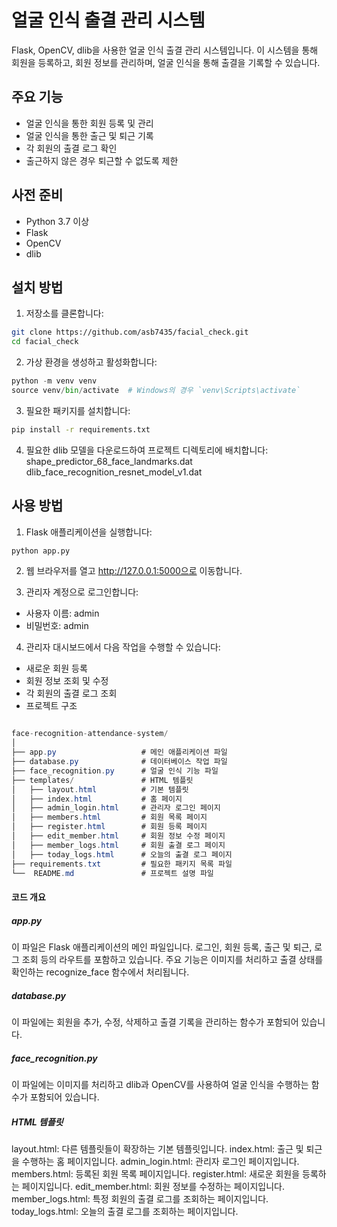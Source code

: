  # 얼굴 인식 출결 관리 시스템

Flask, OpenCV, dlib을 사용한 얼굴 인식 출결 관리 시스템입니다. 이 시스템을 통해 회원을 등록하고, 회원 정보를 관리하며, 얼굴 인식을 통해 출결을 기록할 수 있습니다.

## 주요 기능

- 얼굴 인식을 통한 회원 등록 및 관리
- 얼굴 인식을 통한 출근 및 퇴근 기록
- 각 회원의 출결 로그 확인
- 출근하지 않은 경우 퇴근할 수 없도록 제한

## 사전 준비

- Python 3.7 이상
- Flask
- OpenCV
- dlib

## 설치 방법

1. 저장소를 클론합니다:

```bash
git clone https://github.com/asb7435/facial_check.git
cd facial_check
```

2. 가상 환경을 생성하고 활성화합니다:

```python
python -m venv venv
source venv/bin/activate  # Windows의 경우 `venv\Scripts\activate`
```

3. 필요한 패키지를 설치합니다:

```bash
pip install -r requirements.txt
```

4. 필요한 dlib 모델을 다운로드하여 프로젝트 디렉토리에 배치합니다:    
shape_predictor_68_face_landmarks.dat     
dlib_face_recognition_resnet_model_v1.dat      

## 사용 방법
1. Flask 애플리케이션을 실행합니다:

```bash
python app.py
```

2. 웹 브라우저를 열고 http://127.0.0.1:5000으로 이동합니다.

3. 관리자 계정으로 로그인합니다:

- 사용자 이름: admin
- 비밀번호: admin

4. 관리자 대시보드에서 다음 작업을 수행할 수 있습니다:

- 새로운 회원 등록
- 회원 정보 조회 및 수정
- 각 회원의 출결 로그 조회
- 프로젝트 구조

```csharp

face-recognition-attendance-system/
│
├── app.py                   # 메인 애플리케이션 파일
├── database.py              # 데이터베이스 작업 파일
├── face_recognition.py      # 얼굴 인식 기능 파일
├── templates/               # HTML 템플릿
│   ├── layout.html          # 기본 템플릿
│   ├── index.html           # 홈 페이지
│   ├── admin_login.html     # 관리자 로그인 페이지
│   ├── members.html         # 회원 목록 페이지
│   ├── register.html        # 회원 등록 페이지
│   ├── edit_member.html     # 회원 정보 수정 페이지
│   ├── member_logs.html     # 회원 출결 로그 페이지
│   ├── today_logs.html      # 오늘의 출결 로그 페이지
├── requirements.txt         # 필요한 패키지 목록 파일
└──  README.md               # 프로젝트 설명 파일
```

#### 코드 개요
##### app.py
이 파일은 Flask 애플리케이션의 메인 파일입니다. 로그인, 회원 등록, 출근 및 퇴근, 로그 조회 등의 라우트를 포함하고 있습니다. 주요 기능은 이미지를 처리하고 출결 상태를 확인하는 recognize_face 함수에서 처리됩니다.

##### database.py
이 파일에는 회원을 추가, 수정, 삭제하고 출결 기록을 관리하는 함수가 포함되어 있습니다.

##### face_recognition.py
이 파일에는 이미지를 처리하고 dlib과 OpenCV를 사용하여 얼굴 인식을 수행하는 함수가 포함되어 있습니다.

##### HTML 템플릿
layout.html: 다른 템플릿들이 확장하는 기본 템플릿입니다.
index.html: 출근 및 퇴근을 수행하는 홈 페이지입니다.
admin_login.html: 관리자 로그인 페이지입니다.
members.html: 등록된 회원 목록 페이지입니다.
register.html: 새로운 회원을 등록하는 페이지입니다.
edit_member.html: 회원 정보를 수정하는 페이지입니다.
member_logs.html: 특정 회원의 출결 로그를 조회하는 페이지입니다.
today_logs.html: 오늘의 출결 로그를 조회하는 페이지입니다.
